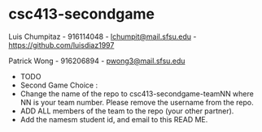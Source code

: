 # csc413-secondgame
Luis Chumpitaz - 916114048 - lchumpit@mail.sfsu.edu - https://github.com/luisdiaz1997

Patrick Wong - 916206894 - pwong3@mail.sfsu.edu

- TODO
- Second Game Choice : 
- Change the name of the repo to csc413-secondgame-teamNN where NN is your team number. Please remove the username from the repo.
- ADD ALL members of the team to the repo (your other partner).
- Add the namesm student id, and email to this READ ME.
